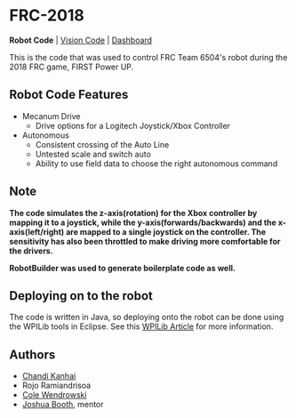 # FRC-2018
**Robot Code** | [Vision Code](https://github.com/6504/FRC-2018-Vision) | [Dashboard](https://github.com/6504/JagwiresDash)

This is the code that was used to control FRC Team 6504's robot during the 2018 FRC game, FIRST Power UP.

## Robot Code Features 
* Mecanum Drive
    * Drive options for a Logitech Joystick/Xbox Controller
* Autonomous
    * Consistent crossing of the Auto Line
    * Untested scale and switch auto 
    * Ability to use field data to choose the right autonomous command

## Note 
**The code simulates the z-axis(rotation) for the Xbox controller by mapping it to a joystick, while the y-axis(forwards/backwards) and the x-axis(left/right) are mapped to a single joystick on the controller. The sensitivity has also been throttled to make driving more comfortable for the drivers.**

**RobotBuilder was used to generate boilerplate code as well.**

## Deploying on to the robot

The code is written in Java, so deploying onto the robot can be done using the WPILib tools in Eclipse. See this [WPILib Article](http://wpilib.screenstepslive.com/s/currentCS/m/java/l/242586-building-and-downloading-a-robot-project-to-the-roborio) for more information. 

## Authors
* [Chandi Kanhai](https://github.com/Chandi-95)
* Rojo Ramiandrisoa
* [Cole Wendrowski](https://github.com/blobspire)
* [Joshua Booth](https://github.com/boothinator), mentor
